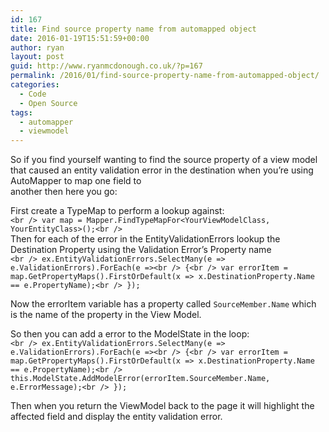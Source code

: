 ```yaml
---
id: 167
title: Find source property name from automapped object
date: 2016-01-19T15:51:59+00:00
author: ryan
layout: post
guid: http://www.ryanmcdonough.co.uk/?p=167
permalink: /2016/01/find-source-property-name-from-automapped-object/
categories:
  - Code
  - Open Source
tags:
  - automapper
  - viewmodel
---
```

So if you find yourself wanting to find the source property of a view model that caused an entity validation error in the destination when you&#8217;re using AutoMapper to map one field to  
another then here you go:

First create a TypeMap to perform a lookup against:  
`<br />
var map = Mapper.FindTypeMapFor<YourViewModelClass, YourEntityClass>();<br />
`  
Then for each of the error in the EntityValidationErrors lookup the Destination Property using the Validation Error&#8217;s Property name  
`<br />
ex.EntityValidationErrors.SelectMany(e => e.ValidationErrors).ForEach(e =><br />
{<br />
var errorItem = map.GetPropertyMaps().FirstOrDefault(x => x.DestinationProperty.Name == e.PropertyName);<br />
});`

Now the errorItem variable has a property called `SourceMember.Name` which is the name of the property in the View Model.

So then you can add a error to the ModelState in the loop:  
`<br />
ex.EntityValidationErrors.SelectMany(e => e.ValidationErrors).ForEach(e =><br />
{<br />
var errorItem = map.GetPropertyMaps().FirstOrDefault(x => x.DestinationProperty.Name == e.PropertyName);<br />
this.ModelState.AddModelError(errorItem.SourceMember.Name, e.ErrorMessage);<br />
});`

Then when you return the ViewModel back to the page it will highlight the affected field and display the entity validation error.